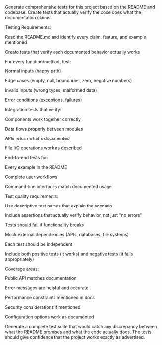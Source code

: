 Generate comprehensive tests for this project based on the README and codebase. Create tests that actually verify the code does what the documentation claims. 

Testing Requirements: 

Read the README.md and identify every claim, feature, and example mentioned 

Create tests that verify each documented behavior actually works 

For every function/method, test: 

Normal inputs (happy path) 

Edge cases (empty, null, boundaries, zero, negative numbers) 

Invalid inputs (wrong types, malformed data) 

Error conditions (exceptions, failures) 

Integration tests that verify: 

Components work together correctly 

Data flows properly between modules 

APIs return what's documented 

File I/O operations work as described 

End-to-end tests for: 

Every example in the README 

Complete user workflows 

Command-line interfaces match documented usage 

Test quality requirements: 

Use descriptive test names that explain the scenario 

Include assertions that actually verify behavior, not just "no errors" 

Tests should fail if functionality breaks 

Mock external dependencies (APIs, databases, file systems) 

Each test should be independent 

Include both positive tests (it works) and negative tests (it fails appropriately) 

Coverage areas: 

Public API matches documentation 

Error messages are helpful and accurate 

Performance constraints mentioned in docs 

Security considerations if mentioned 

Configuration options work as documented 

Generate a complete test suite that would catch any discrepancy between what the README promises and what the code actually does. The tests should give confidence that the project works exactly as advertised. 

 